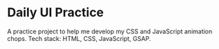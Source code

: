 # Daily UI Practice

A practice project to help me develop my CSS and JavaScript animation chops. Tech stack: HTML, CSS, JavaScript, GSAP.

